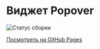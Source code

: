 # Виджет Popover

![Статус сборки](https://ci.appveyor.com/api/projects/status/github/yourusername/your-repo?svg=true)

[Посмотреть на GitHub Pages](https://yourusername.github.io/your-repo/)
